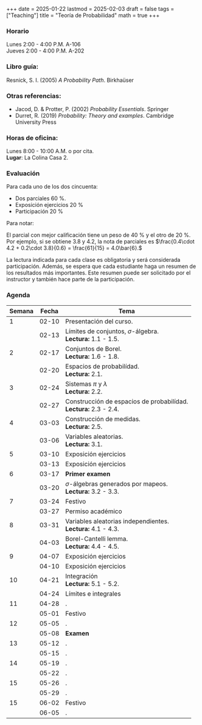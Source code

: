 +++
date      = 2025-01-22
lastmod   = 2025-02-03
draft     = false
tags      = ["Teaching"]
title     = "Teoría de Probabilidad"
math      = true
+++

### Horario

Lunes 2:00 - 4:00 P.M. A-106 <br>
Jueves 2:00 - 4:00 P.M. A-202

### Libro guía:

Resnick, S. I. (2005) *A Probability Path*. Birkhaüser

### Otras referencias:

* Jacod, D. & Protter, P. (2002) *Probability Essentials*. Springer
* Durret, R. (2019) *Probability: Theory and examples*. Cambridge University Press

### Horas de oficina: 

Lunes 8:00 - 10:00 A.M. o por cita. <br>
**Lugar**: La Colina Casa 2. 

### Evaluación

Para cada uno de los dos cincuenta: 

+ Dos parciales 60 %. 
+ Exposición ejercicios 20 %
+ Participación 20 %

Para notar:

El parcial con mejor calificación tiene un peso de 40 % y el otro de 20 %. Por ejemplo, si se obtiene 3.8 y 4.2, la nota de parciales es $\frac{0.4\cdot 4.2 + 0.2\cdot 3.8}{0.6}  = \frac{61}{15} = 4.0\bar{6}.$

La lectura indicada para cada clase es obligatoria y será considerada participación. Además, se espera que cada estudiante haga un resumen de los resultados más importantes. Este resumen puede ser solicitado por el instructor y también hace parte de la participación.

### Agenda

Semana | Fecha | Tema
---| --- | ----
1      | 02-10 | Presentación del curso.
&nbsp; | 02-13 | Límites de conjuntos, $\sigma$-álgebra. <br> **Lectura:** 1.1 - 1.5.
2      | 02-17 | Conjuntos de Borel. <br> **Lectura:** 1.6 - 1.8.
&nbsp; | 02-20 | Espacios de probabilídad. <br> **Lectura:** 2.1.
3      | 02-24 | Sistemas $\pi$ y $\lambda$ <br> **Lectura:** 2.2.
&nbsp; | 02-27 | Construcción de espacios de probabilídad.<br> **Lectura:** 2.3 - 2.4.
4      | 03-03 | Construcción de medidas.<br> **Lectura:** 2.5.
&nbsp; | 03-06 | Variables aleatorias.<br> **Lectura:** 3.1.
5      | 03-10 | Exposición ejercicios
&nbsp; | 03-13 | Exposición ejercicios
6      | 03-17 | **Primer examen**
&nbsp; | 03-20 | $\sigma$-álgebras generados por mapeos.<br> **Lectura:** 3.2 - 3.3.
7      | 03-24 | Festivo
&nbsp; | 03-27 | Permiso académico
8      | 03-31 | Variables aleatorias independientes.<br> **Lectura:** 4.1 - 4.3.
&nbsp; | 04-03 | Borel-Cantelli lemma.<br> **Lectura:** 4.4 - 4.5.
9      | 04-07 | Exposición ejercicios
&nbsp; | 04-10 | Exposición ejercicios
10     | 04-21 | Integración<br> **Lectura:** 5.1 - 5.2. 
&nbsp; | 04-24 | Límites e integrales
11     | 04-28 | .
&nbsp; | 05-01 | Festivo
12     | 05-05 | .
&nbsp; | 05-08 | **Examen**
13     | 05-12 | .
&nbsp; | 05-15 | .
14     | 05-19 | .
&nbsp; | 05-22 | .
15     | 05-26 | .
&nbsp; | 05-29 | .
15     | 06-02 | Festivo
&nbsp; | 06-05 | .



